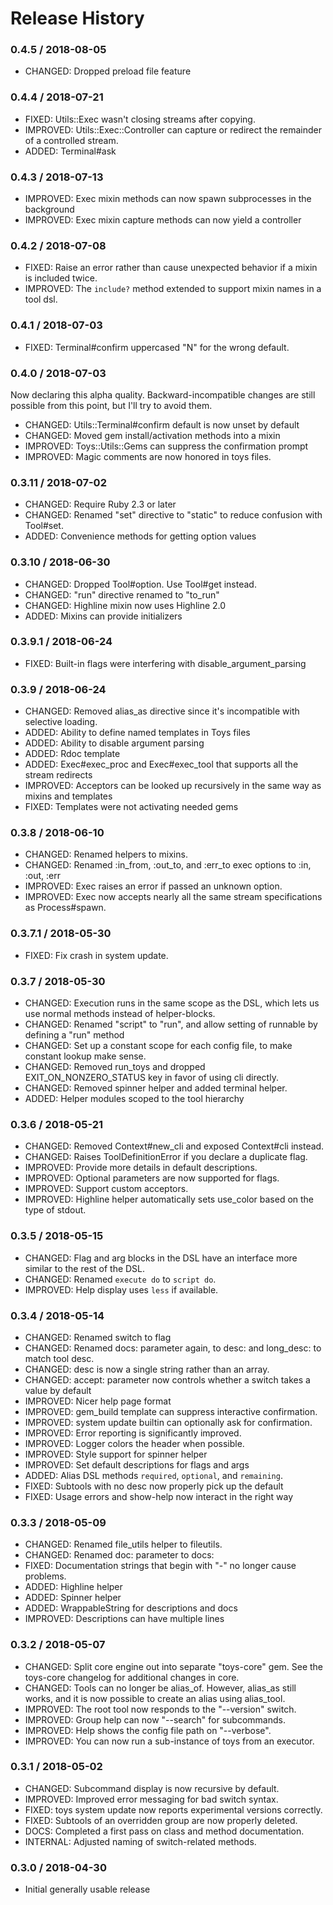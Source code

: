 # Release History

### 0.4.5 / 2018-08-05

* CHANGED: Dropped preload file feature

### 0.4.4 / 2018-07-21

* FIXED: Utils::Exec wasn't closing streams after copying.
* IMPROVED: Utils::Exec::Controller can capture or redirect the remainder of a controlled stream.
* ADDED: Terminal#ask

### 0.4.3 / 2018-07-13

* IMPROVED: Exec mixin methods can now spawn subprocesses in the background
* IMPROVED: Exec mixin capture methods can now yield a controller

### 0.4.2 / 2018-07-08

* FIXED: Raise an error rather than cause unexpected behavior if a mixin is included twice.
* IMPROVED: The `include?` method extended to support mixin names in a tool dsl.

### 0.4.1 / 2018-07-03

* FIXED: Terminal#confirm uppercased "N" for the wrong default.

### 0.4.0 / 2018-07-03

Now declaring this alpha quality. Backward-incompatible changes are still
possible from this point, but I'll try to avoid them.

* CHANGED: Utils::Terminal#confirm default is now unset by default
* CHANGED: Moved gem install/activation methods into a mixin
* IMPROVED: Toys::Utils::Gems can suppress the confirmation prompt
* IMPROVED: Magic comments are now honored in toys files.

### 0.3.11 / 2018-07-02

* CHANGED: Require Ruby 2.3 or later
* CHANGED: Renamed "set" directive to "static" to reduce confusion with Tool#set.
* ADDED: Convenience methods for getting option values

### 0.3.10 / 2018-06-30

* CHANGED: Dropped Tool#option. Use Tool#get instead.
* CHANGED: "run" directive renamed to "to_run"
* CHANGED: Highline mixin now uses Highline 2.0
* ADDED: Mixins can provide initializers

### 0.3.9.1 / 2018-06-24

* FIXED: Built-in flags were interfering with disable_argument_parsing

### 0.3.9 / 2018-06-24

* CHANGED: Removed alias_as directive since it's incompatible with selective loading.
* ADDED: Ability to define named templates in Toys files
* ADDED: Ability to disable argument parsing
* ADDED: Rdoc template
* ADDED: Exec#exec_proc and Exec#exec_tool that supports all the stream redirects
* IMPROVED: Acceptors can be looked up recursively in the same way as mixins and templates
* FIXED: Templates were not activating needed gems

### 0.3.8 / 2018-06-10

* CHANGED: Renamed helpers to mixins.
* CHANGED: Renamed :in_from, :out_to, and :err_to exec options to :in, :out, :err
* IMPROVED: Exec raises an error if passed an unknown option.
* IMPROVED: Exec now accepts nearly all the same stream specifications as Process#spawn.

### 0.3.7.1 / 2018-05-30

* FIXED: Fix crash in system update.

### 0.3.7 / 2018-05-30

* CHANGED: Execution runs in the same scope as the DSL, which lets us use normal methods instead of helper-blocks.
* CHANGED: Renamed "script" to "run", and allow setting of runnable by defining a "run" method
* CHANGED: Set up a constant scope for each config file, to make constant lookup make sense.
* CHANGED: Removed run_toys and dropped EXIT_ON_NONZERO_STATUS key in favor of using cli directly.
* CHANGED: Removed spinner helper and added terminal helper.
* ADDED: Helper modules scoped to the tool hierarchy

### 0.3.6 / 2018-05-21

* CHANGED: Removed Context#new_cli and exposed Context#cli instead.
* CHANGED: Raises ToolDefinitionError if you declare a duplicate flag.
* IMPROVED: Provide more details in default descriptions.
* IMPROVED: Optional parameters are now supported for flags.
* IMPROVED: Support custom acceptors.
* IMPROVED: Highline helper automatically sets use_color based on the type of stdout.

### 0.3.5 / 2018-05-15

* CHANGED: Flag and arg blocks in the DSL have an interface more similar to the rest of the DSL.
* CHANGED: Renamed `execute do` to `script do`.
* IMPROVED: Help display uses `less` if available.

### 0.3.4 / 2018-05-14

* CHANGED: Renamed switch to flag
* CHANGED: Renamed docs: parameter again, to desc: and long_desc: to match tool desc.
* CHANGED: desc is now a single string rather than an array.
* CHANGED: accept: parameter now controls whether a switch takes a value by default
* IMPROVED: Nicer help page format
* IMPROVED: gem_build template can suppress interactive confirmation.
* IMPROVED: system update builtin can optionally ask for confirmation.
* IMPROVED: Error reporting is significantly improved.
* IMPROVED: Logger colors the header when possible.
* IMPROVED: Style support for spinner helper
* IMPROVED: Set default descriptions for flags and args
* ADDED: Alias DSL methods `required`, `optional`, and `remaining`.
* FIXED: Subtools with no desc now properly pick up the default
* FIXED: Usage errors and show-help now interact in the right way

### 0.3.3 / 2018-05-09

* CHANGED: Renamed file_utils helper to fileutils.
* CHANGED: Renamed doc: parameter to docs:
* FIXED: Documentation strings that begin with "-" no longer cause problems.
* ADDED: Highline helper
* ADDED: Spinner helper
* ADDED: WrappableString for descriptions and docs
* IMPROVED: Descriptions can have multiple lines

### 0.3.2 / 2018-05-07

* CHANGED: Split core engine out into separate "toys-core" gem. See the
  toys-core changelog for additional changes in core.
* CHANGED: Tools can no longer be alias_of. However, alias_as still works, and
  it is now possible to create an alias using alias_tool.
* IMPROVED: The root tool now responds to the "--version" switch.
* IMPROVED: Group help can now "--search" for subcommands.
* IMPROVED: Help shows the config file path on "--verbose".
* IMPROVED: You can now run a sub-instance of toys from an executor.

### 0.3.1 / 2018-05-02

* CHANGED: Subcommand display is now recursive by default.
* IMPROVED: Improved error messaging for bad switch syntax.
* FIXED: toys system update now reports experimental versions correctly.
* FIXED: Subtools of an overridden group are now properly deleted.
* DOCS: Completed a first pass on class and method documentation.
* INTERNAL: Adjusted naming of switch-related methods.

### 0.3.0 / 2018-04-30

* Initial generally usable release
